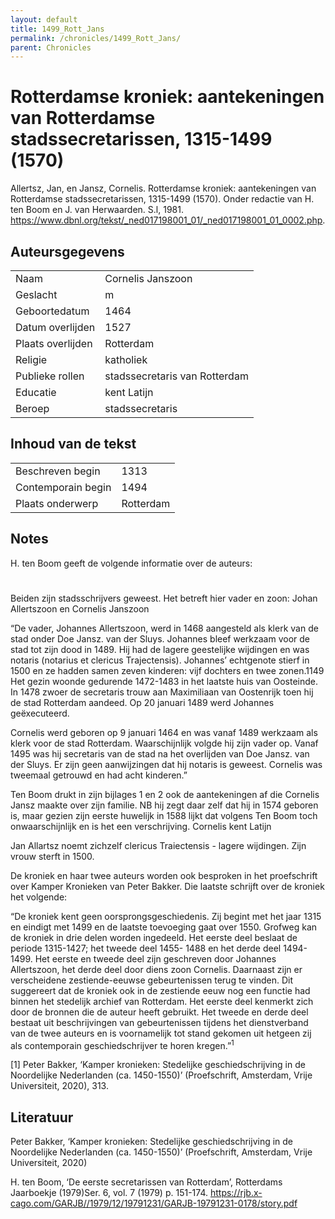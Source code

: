 ```yaml
---
layout: default
title: 1499_Rott_Jans
permalink: /chronicles/1499_Rott_Jans/
parent: Chronicles
--- 
```



# Rotterdamse kroniek: aantekeningen van Rotterdamse stadssecretarissen, 1315-1499 (1570) 

Allertsz, Jan, en Jansz, Cornelis. Rotterdamse kroniek: aantekeningen van Rotterdamse stadssecretarissen, 1315-1499 (1570). Onder redactie van H. ten Boom en J. van Herwaarden. S.l, 1981. <https://www.dbnl.org/tekst/_ned017198001_01/_ned017198001_01_0002.php>. 

## Auteursgegevens 

| | | 
| --------------- | --------------- | 
| Naam | Cornelis Janszoon| 
| Geslacht | m | 
| Geboortedatum | 1464 | 
| Datum overlijden | 1527 | 
| Plaats overlijden | Rotterdam | 
| Religie | katholiek | 
| Publieke rollen | stadssecretaris van Rotterdam | 
| Educatie | kent Latijn | 
| Beroep | stadssecretaris | 

## Inhoud van de tekst 

| | | 
| --------------- | --------------- | 
| Beschreven begin | 1313 | 
| Contemporain begin | 1494 | 
| Plaats onderwerp | Rotterdam | 


## Notes 

H. ten Boom geeft de volgende informatie over de auteurs:

# 
Beiden zijn stadsschrijvers geweest. Het betreft hier vader en zoon: Johan
Allertszoon en Cornelis Janszoon

“De vader, Johannes Allertszoon, werd in 1468 aangesteld als klerk van de stad onder Doe Jansz. van der Sluys. Johannes bleef werkzaam voor de stad tot zijn dood in 1489. Hij had de lagere geestelijke wijdingen en was notaris (notarius et clericus Trajectensis). Johannes’ echtgenote stierf in 1500 en ze hadden samen zeven kinderen: vijf dochters en twee zonen.1149 Het gezin woonde gedurende 1472-1483 in het laatste huis van Oosteinde. In 1478 zwoer de secretaris trouw aan Maximiliaan van Oostenrijk toen hij de stad Rotterdam aandeed. Op 20 januari 1489 werd Johannes geëxecuteerd.

Cornelis werd geboren op 9 januari 1464 en was vanaf 1489 werkzaam als klerk voor de stad Rotterdam. Waarschijnlijk volgde hij zijn vader op. Vanaf 1495 was hij secretaris van de stad na het overlijden van Doe Jansz. van der Sluys. Er zijn geen aanwijzingen dat hij notaris is geweest. Cornelis was tweemaal getrouwd en had acht kinderen.”
  
Ten Boom drukt in zijn bijlages 1 en 2 ook de aantekeningen af die Cornelis
Jansz maakte over zijn familie. NB hij zegt daar zelf dat hij in 1574 geboren is, maar gezien zijn eerste huwelijk in 1588 lijkt dat volgens Ten Boom toch onwaarschijnlijk en is het een verschrijving. Cornelis kent Latijn

Jan Allartsz noemt zichzelf clericus Traiectensis - lagere wijdingen. Zijn
vrouw sterft in 1500.

De kroniek en haar twee auteurs worden ook besproken in het proefschrift over Kamper Kronieken van Peter Bakker. Die laatste schrijft over de kroniek het volgende:

“De kroniek kent geen oorsprongsgeschiedenis. Zij begint met het jaar 1315 en eindigt met 1499 en de laatste toevoeging gaat over 1550. Grofweg kan de
kroniek in drie delen worden ingedeeld. Het eerste deel beslaat de periode
1315-1427; het tweede deel 1455- 1488 en het derde deel 1494-1499. Het eerste en tweede deel zijn geschreven door Johannes Allertszoon, het derde deel door diens zoon Cornelis. Daarnaast zijn er verscheidene zestiende-eeuwse gebeurtenissen terug te vinden. Dit suggereert dat de kroniek ook in de zestiende eeuw nog een functie had binnen het stedelijk archief van Rotterdam. Het eerste deel kenmerkt zich door de bronnen die de auteur heeft gebruikt. Het tweede en derde deel bestaat uit beschrijvingen van gebeurtenissen tijdens het dienstverband van de twee auteurs en is voornamelijk tot stand gekomen uit hetgeen zij als contemporain geschiedschrijver te horen kregen.”<sup>1</sup>


[1] Peter Bakker, ‘Kamper kronieken: Stedelijke geschiedschrijving in de
Noordelijke Nederlanden (ca. 1450-1550)’ (Proefschrift, Amsterdam, Vrije
Universiteit, 2020), 313.


## Literatuur

Peter Bakker, ‘Kamper kronieken: Stedelijke geschiedschrijving in de
Noordelijke Nederlanden (ca. 1450-1550)’ (Proefschrift, Amsterdam, Vrije
Universiteit, 2020) 

H. ten Boom, ‘De eerste secretarissen van Rotterdam’, Rotterdams
Jaarboekje (1979)Ser. 6, vol. 7 (1979) p. 151-174. https://rjb.x-cago.com/GARJB//1979/12/19791231/GARJB-19791231-0178/story.pdf